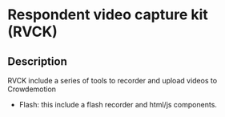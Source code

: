 Respondent video capture kit (RVCK)
===========

Description
-----------

RVCK include a series of tools to recorder and upload videos to Crowdemotion

 - Flash: this include a flash recorder and html/js components.